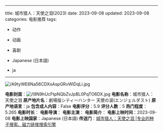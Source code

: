 
---
title: 城市猎人：天使之泪(2023)
date: 2023-09-08
updated: 2023-09-08
categories: 电影推荐
tags:

- 动作
- 动画
- 喜剧

- Japanese (日本語)
- ja
---

<img src="https://image.tmdb.org/t/p/original/A9tyWE6Na56CDXsAspGRvWIDqLi.jpg" alt="/A9tyWE6Na56CDXsAspGRvWIDqLi.jpg" title="/A9tyWE6Na56CDXsAspGRvWIDqLi.jpg">

**电影封面**：<img src="https://image.tmdb.org/t/p/w200/l9N9hUcFtpNQbZvJpBL0PqTO6DX.jpg" alt="/l9N9hUcFtpNQbZvJpBL0PqTO6DX.jpg" title="/l9N9hUcFtpNQbZvJpBL0PqTO6DX.jpg">
**电影名称**：城市猎人：天使之泪
**原产地片名**：劇場版シティーハンター 天使の涙(エンジェルダスト)
**原产地语言**：ja
**包含成人内容**：False
**电影评分**：5.9
**评分人数**：5
**热门程度**：5.265
**电影时长**：
**电影导演**：
**电影主演**：
**电影简介**：
**电影上映时间**：2023-09-08
**电影上映国家**：Japanese (日本語)
**传送门**：[城市猎人：天使之泪 |专业的种子搜索、磁力链接搜索引擎](https://movie.amd794.com:2083/?search=%E5%8A%87%E5%A0%B4%E7%89%88%E3%82%B7%E3%83%86%E3%82%A3%E3%83%BC%E3%83%8F%E3%83%B3%E3%82%BF%E3%83%BC%20%E5%A4%A9%E4%BD%BF%E3%81%AE%E6%B6%99%28%E3%82%A8%E3%83%B3%E3%82%B8%E3%82%A7%E3%83%AB%E3%83%80%E3%82%B9%E3%83%88%29&ordering=&mode=match_phrase&page_size=10&page=1)

